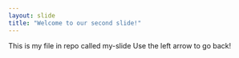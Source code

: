 ```yaml
---
layout: slide
title: "Welcome to our second slide!"
---
```

This is my file in repo called my-slide
Use the left arrow to go back!
